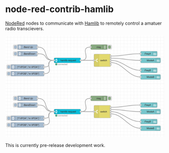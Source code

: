 # node-red-contrib-hamlib

[NodeRed](https://nodered.org) nodes to communicate with [Hamlib](https://hamlib.github.io) to remotely control a amatuer radio transcievers.

![Dashboard](packages/node-red-contrib-hamlib/examples/VFO-Monitor.png) ![Dashboard](examples/VFO-Monitor.png)

This is currently pre-release development work.